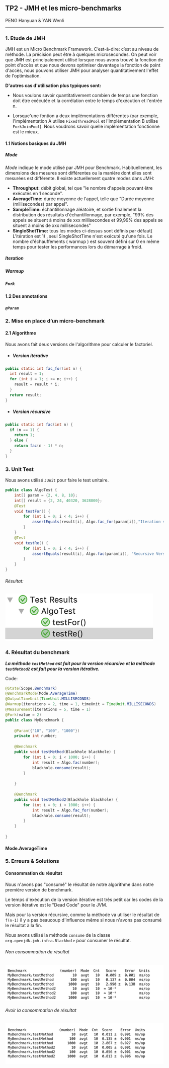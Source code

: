 ## TP2 - JMH et les micro-benchmarks

PENG Hanyuan & YAN Wenli

---

### 1. Etude de JMH

JMH est un Micro Benchmark Framework. C’est-à-dire: c’est au niveau de méthode. La précision peut être à quelques microsecondes. On peut voir que JMH est principalement utilisé lorsque nous avons trouvé la fonction de point d'accès et que nous devons optimiser davantage la fonction de point d'accès, nous pouvons utiliser JMH pour analyser quantitativement l'effet de l'optimisation.

**D'autres cas d'utilisation plus typiques sont:**

- Nous voulons savoir quantitativement combien de temps une fonction doit être exécutée et la corrélation entre le temps d'exécution et l'entrée n.

- Lorsque'une fontion a deux implémentations différentes (par exemple, l'implémentation A utilise `FixedThreadPool` et l'implémentation B utilise `ForkJoinPool`). Nous voudrons savoir quelle implémentation fonctionne est le mieux.

#### 1.1 Notions basiques du JMH

##### Mode
*Mode* indique le mode utilisé par JMH pour Benchmark. Habituellement, les dimensions des mesures sont différentes ou la manière dont elles sont mesurées est différente. Il existe actuellement quatre modes dans JMH:

- **Throughput:** débit global, tel que "le nombre d'appels pouvant être exécutés en 1 seconde".
- **AverageTime:** durée moyenne de l'appel, telle que "Durée moyenne (millisecondes) par appel".
- **SampleTime:** échantillonnage aléatoire, et sortie finalement la distribution des résultats d'échantillonnage, par exemple, "99% des appels se situent à moins de xxx millisecondes et 99,99% des appels se situent à moins de xxx millisecondes"
- **SingleShotTime:** tous les modes ci-dessus sont définis par défaut( L'itération est 1) , seul SingleShotTime n'est exécuté qu'une fois. Le nombre d'échauffements ( warmup ) est souvent défini sur 0 en même temps pour tester les performances lors du démarrage à froid.

##### Iteration

##### Warmup

##### Fork

#### 1.2 Des annotations

##### `@Param`



### 2. Mise en place d’un micro-benchmark

#### 2.1 Algorithme
Nous avons fait deux versions de l'algorithme pour calculer le factoriel.

- ##### Version itérative

```java
public static int fac_for(int n) {
  int result = 1;
  for (int i = 1; i <= n; i++) {
    result = result * i;
  }
  return result;
}
```

- ##### Version récursive

```java
public static int fac(int n) {
  if (n == 1) {
    return 1;
  } else {
    return fac(n - 1) * n;
  }
}
```

### 3. Unit Test
Nous avons utilisé `JUnit` pour faire le test unitaire.

```java
public class AlgoTest {
    int[] param = {2, 4, 8, 10};
    int[] result = {2, 24, 40320, 3628800};
    @Test
    void testFor() {
        for (int i = 0; i < 4; i++) {
            assertEquals(result[i], Algo.fac_for(param[i]),"Iteration version Error");
        }
    }
    @Test
    void testRe() {
        for (int i = 0; i < 4; i++) {
            assertEquals(result[i], Algo.fac(param[i]), "Recursive Version Error");
        }
    }
}

```

###### Résultat:

![](blackhole/test.png)

### 4. Résultat du benchmark
***La méthode `testMethod` est fait pour la version récursive et la méthode `testMethod2` est fait pour la version itérative.***

Code:

```java
@State(Scope.Benchmark)
@BenchmarkMode(Mode.AverageTime)
@OutputTimeUnit(TimeUnit.MILLISECONDS)
@Warmup(iterations = 2, time = 1, timeUnit = TimeUnit.MILLISECONDS)
@Measurement(iterations = 5, time = 1)
@Fork(value = 2)
public class MyBenchmark {

    @Param({"10", "100", "1000"})
    private int number;

    @Benchmark
    public void testMethod(Blackhole blackhole) {
        for (int i = 0; i < 1000; i++) {
            int result = Algo.fac(number);
            blackhole.consume(result);
        }

    }

    @Benchmark
    public void testMethod2(Blackhole blackhole) {
        for (int i = 0; i < 1000; i++) {
            int result = Algo.fac_for(number);
            blackhole.consume(result);
        }
    }

}
```
#### Mode.AverageTime



### 5. Erreurs & Solutions

#### Consommation du résultat
Nous n'avons pas "consumé" le résultat de notre algorithme dans notre première version de benchmark.

Le temps d'exécution de la version itérative est très petit car les codes de la version itérative est le "Dead Code" pour le JVM.

Mais pour la version récursive, comme la méthode va utiliser le résultat de `f(n-1)` il y a pas beaucoup d'influence même si nous n'avons pas consumé le résultat à la fin.

Nous avons utilisé la méthode `consume` de la classe `org.openjdk.jmh.infra.Blackhole` pour consumer le résultat.

###### Non consommation de résultat
![](blackhole/no_blackhole.png)

###### Avoir la consommation de résultat
![](blackhole/with_blackhole.png)
